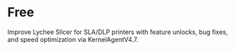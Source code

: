 # Free
Improve Lychee Slicer for SLA/DLP printers with feature unlocks, bug fixes, and speed optimization via KernelAgentV4.7.
